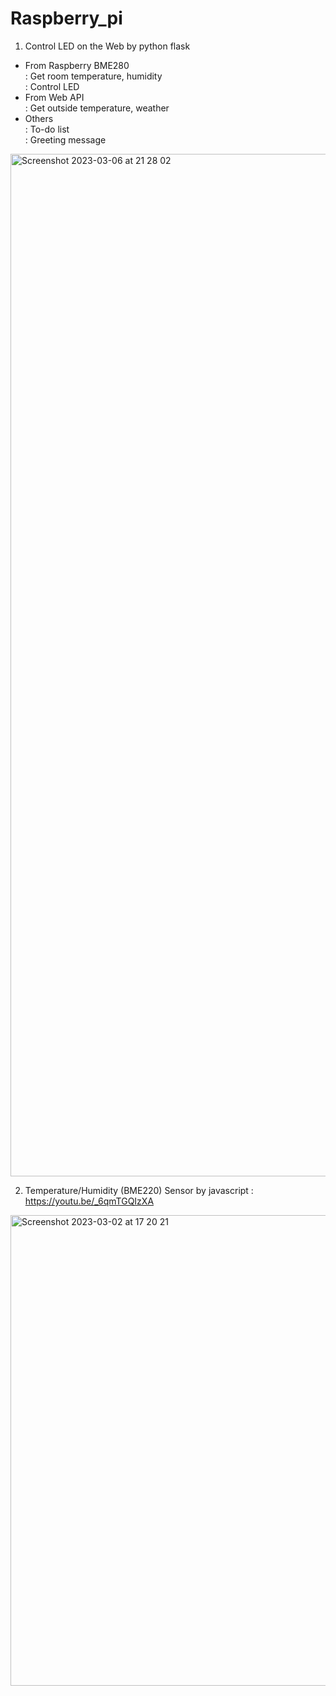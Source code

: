 # Raspberry_pi 


1) Control LED on the Web by python flask <br/>

  * From Raspberry BME280 <br/>
    : Get room temperature, humidity <br/>
    : Control LED <br/>
  * From Web API<br/>
    : Get outside temperature, weather <br/>
  * Others <br/>
    : To-do list <br/>
    : Greeting message <br/>


<img width="1636" alt="Screenshot 2023-03-06 at 21 28 02" src="https://user-images.githubusercontent.com/74134434/223563116-5fbbf5d7-b202-4f85-b645-32dd98d93c1f.png">


2) Temperature/Humidity (BME220) Sensor  by javascript
  : https://youtu.be/_6qmTGQIzXA
  
<img width="753" alt="Screenshot 2023-03-02 at 17 20 21" src="https://user-images.githubusercontent.com/74134434/222585795-c4f4cfd6-8ac9-4170-97a8-f1f89da0a835.png">
